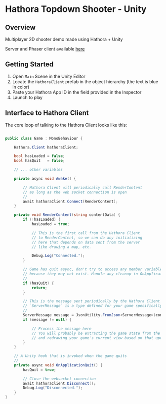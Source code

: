 # Hathora Topdown Shooter - Unity

## Overview

Multiplayer 2D shooter demo made using Hathora + Unity

Server and Phaser client available [here](https://github.com/hathora/topdown-shooter)

## Getting Started

1. Open `Main` Scene in the Unity Editor
2. Locate the `HathoraClient` prefab in the object hierarchy (the text is blue in color)
3. Paste your Hathora App ID in the field provided in the Inspector
4. Launch to play

## Interface to Hathora Client

The core loop of talking to the Hathora Client looks like this:

```c#

public class Game : MonoBehaviour {

    Hathora.Client hathoraClient;

    bool hasLoaded = false;
    bool hasQuit   = false;

    // ... other variables

    private async void Awake() {

        // Hathora Client will periodically call RenderContent
        // as long as the web socket connection is open
        //
        await hathoraClient.Connect(RenderContent);
    }

    private void RenderContent(string contentData) {
        if (!hasLoaded) {
            hasLoaded = true;

            // This is the first call from the Hathora Client
            // to RenderContent, so we can do any initializing
            // here that depends on data sent from the server
            // like drawing a map, etc.

            Debug.Log("Connected.");
        }

        // Game has quit async, don't try to access any member variables
        // because they may not exist. Handle any cleanup in OnApplicationQuit
        //
        if (hasQuit) {
            return;
        }

        // This is the message sent periodically by the Hathora Client over the websocket
        // `ServerMessage` is a type defined for your game specifically
        //
        ServerMessage message = JsonUtility.FromJson<ServerMessage>(contentData);
        if (message != null) {

            // Process the message here
            // You will probably be extracting the game state from the message
            // and redrawing your game's current view based on that updated state
        }
    }

    // A Unity hook that is invoked when the game quits
    //
    private async void OnApplicationQuit() {
        hasQuit = true;

        // Close the websocket connection
        await hathoraClient.Disconnect();
        Debug.Log("Disconnected.");
    }
}

```
